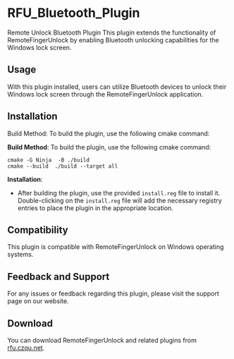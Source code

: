# RFU_Bluetooth_Plugin
Remote Unlock Bluetooth Plugin
This plugin extends the functionality of RemoteFingerUnlock by enabling Bluetooth unlocking capabilities for the Windows lock screen.

## Usage
With this plugin installed, users can utilize Bluetooth devices to unlock their Windows lock screen through the RemoteFingerUnlock application.

## Installation
Build Method:
To build the plugin, use the following cmake command:

**Build Method**: To build the plugin, use the following cmake command:

```
cmake -G Ninja  -B ./build
cmake --build  ./build --target all
```

**Installation**:

- After building the plugin, use the provided `install.reg` file to install it. Double-clicking on the `install.reg` file will add the necessary registry entries to place the plugin in the appropriate location.

## Compatibility

This plugin is compatible with RemoteFingerUnlock on Windows operating systems.

## Feedback and Support

For any issues or feedback regarding this plugin, please visit the support page on our website.

## Download

You can download RemoteFingerUnlock and related plugins from [rfu.czqu.net](https://rfu.czqu.net/).